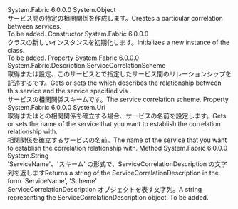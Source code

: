 <Type Name="ServiceCorrelationDescription" FullName="System.Fabric.Description.ServiceCorrelationDescription">
  <TypeSignature Language="C#" Value="public sealed class ServiceCorrelationDescription" />
  <TypeSignature Language="ILAsm" Value=".class public auto ansi sealed beforefieldinit ServiceCorrelationDescription extends System.Object" />
  <TypeSignature Language="DocId" Value="T:System.Fabric.Description.ServiceCorrelationDescription" />
  <TypeSignature Language="VB.NET" Value="Public NotInheritable Class ServiceCorrelationDescription" />
  <TypeSignature Language="F#" Value="type ServiceCorrelationDescription = class" />
  <AssemblyInfo>
    <AssemblyName>System.Fabric</AssemblyName>
    <AssemblyVersion>6.0.0.0</AssemblyVersion>
  </AssemblyInfo>
  <Base>
    <BaseTypeName>System.Object</BaseTypeName>
  </Base>
  <Interfaces />
  <Docs>
    <summary>
      <para><span data-ttu-id="abdd7-101">サービス間の特定の相関関係を作成します。</span><span class="sxs-lookup"><span data-stu-id="abdd7-101">Creates a particular correlation between services.</span></span></para>
    </summary>
    <remarks>To be added.</remarks>
  </Docs>
  <Members>
    <Member MemberName=".ctor">
      <MemberSignature Language="C#" Value="public ServiceCorrelationDescription ();" />
      <MemberSignature Language="ILAsm" Value=".method public hidebysig specialname rtspecialname instance void .ctor() cil managed" />
      <MemberSignature Language="DocId" Value="M:System.Fabric.Description.ServiceCorrelationDescription.#ctor" />
      <MemberSignature Language="VB.NET" Value="Public Sub New ()" />
      <MemberType>Constructor</MemberType>
      <AssemblyInfo>
        <AssemblyName>System.Fabric</AssemblyName>
        <AssemblyVersion>6.0.0.0</AssemblyVersion>
      </AssemblyInfo>
      <Parameters />
      <Docs>
        <summary>
          <para><span data-ttu-id="abdd7-102"><see cref="T:System.Fabric.Description.ServiceCorrelationDescription" /> クラスの新しいインスタンスを初期化します。</span><span class="sxs-lookup"><span data-stu-id="abdd7-102">Initializes a new instance of the <see cref="T:System.Fabric.Description.ServiceCorrelationDescription" /> class.</span></span></para>
        </summary>
        <remarks>To be added.</remarks>
      </Docs>
    </Member>
    <Member MemberName="Scheme">
      <MemberSignature Language="C#" Value="public System.Fabric.Description.ServiceCorrelationScheme Scheme { get; set; }" />
      <MemberSignature Language="ILAsm" Value=".property instance valuetype System.Fabric.Description.ServiceCorrelationScheme Scheme" />
      <MemberSignature Language="DocId" Value="P:System.Fabric.Description.ServiceCorrelationDescription.Scheme" />
      <MemberSignature Language="VB.NET" Value="Public Property Scheme As ServiceCorrelationScheme" />
      <MemberSignature Language="F#" Value="member this.Scheme : System.Fabric.Description.ServiceCorrelationScheme with get, set" Usage="System.Fabric.Description.ServiceCorrelationDescription.Scheme" />
      <MemberType>Property</MemberType>
      <AssemblyInfo>
        <AssemblyName>System.Fabric</AssemblyName>
        <AssemblyVersion>6.0.0.0</AssemblyVersion>
      </AssemblyInfo>
      <ReturnValue>
        <ReturnType>System.Fabric.Description.ServiceCorrelationScheme</ReturnType>
      </ReturnValue>
      <Docs>
        <summary>
          <para><span data-ttu-id="abdd7-103">取得または設定、<see cref="T:System.Fabric.Description.ServiceCorrelationScheme" />このサービスとで指定したサービス間のリレーションシップを記述する<see cref="P:System.Fabric.Description.ServiceCorrelationDescription.ServiceName" />です。</span><span class="sxs-lookup"><span data-stu-id="abdd7-103">Gets or sets the <see cref="T:System.Fabric.Description.ServiceCorrelationScheme" /> which describes the relationship between this service and the service specified via <see cref="P:System.Fabric.Description.ServiceCorrelationDescription.ServiceName" />.</span></span></para>
        </summary>
        <value>
          <para><span data-ttu-id="abdd7-104">サービスの相関関係スキームです。</span><span class="sxs-lookup"><span data-stu-id="abdd7-104">The service correlation scheme.</span></span></para>
        </value>
        <remarks>
          <para />
        </remarks>
      </Docs>
    </Member>
    <Member MemberName="ServiceName">
      <MemberSignature Language="C#" Value="public Uri ServiceName { get; set; }" />
      <MemberSignature Language="ILAsm" Value=".property instance class System.Uri ServiceName" />
      <MemberSignature Language="DocId" Value="P:System.Fabric.Description.ServiceCorrelationDescription.ServiceName" />
      <MemberSignature Language="VB.NET" Value="Public Property ServiceName As Uri" />
      <MemberSignature Language="F#" Value="member this.ServiceName : Uri with get, set" Usage="System.Fabric.Description.ServiceCorrelationDescription.ServiceName" />
      <MemberType>Property</MemberType>
      <AssemblyInfo>
        <AssemblyName>System.Fabric</AssemblyName>
        <AssemblyVersion>6.0.0.0</AssemblyVersion>
      </AssemblyInfo>
      <ReturnValue>
        <ReturnType>System.Uri</ReturnType>
      </ReturnValue>
      <Docs>
        <summary>
          <para><span data-ttu-id="abdd7-105">取得またはとの相関関係を確立する場合、サービスの名前を設定します。</span><span class="sxs-lookup"><span data-stu-id="abdd7-105">Gets or sets the name of the service that you want to establish the correlation relationship with.</span></span></para>
        </summary>
        <value>
          <para><span data-ttu-id="abdd7-106">相関関係を確立するサービスの名前。</span><span class="sxs-lookup"><span data-stu-id="abdd7-106">The name of the service that you want to establish the correlation relationship with.</span></span></para>
        </value>
        <remarks>
          <para />
        </remarks>
      </Docs>
    </Member>
    <Member MemberName="ToString">
      <MemberSignature Language="C#" Value="public override string ToString ();" />
      <MemberSignature Language="ILAsm" Value=".method public hidebysig virtual instance string ToString() cil managed" />
      <MemberSignature Language="DocId" Value="M:System.Fabric.Description.ServiceCorrelationDescription.ToString" />
      <MemberSignature Language="VB.NET" Value="Public Overrides Function ToString () As String" />
      <MemberSignature Language="F#" Value="override this.ToString : unit -&gt; string" Usage="serviceCorrelationDescription.ToString " />
      <MemberType>Method</MemberType>
      <AssemblyInfo>
        <AssemblyName>System.Fabric</AssemblyName>
        <AssemblyVersion>6.0.0.0</AssemblyVersion>
      </AssemblyInfo>
      <ReturnValue>
        <ReturnType>System.String</ReturnType>
      </ReturnValue>
      <Parameters />
      <Docs>
        <summary>
          <para> 
            <span data-ttu-id="abdd7-107">'ServiceName'、'スキーム' の形式で、ServiceCorrelationDescription の文字列を返します</span><span class="sxs-lookup"><span data-stu-id="abdd7-107">Returns a string of the ServiceCorrelationDescription in the form 'ServiceName', 'Scheme'</span></span>
            </para>
        </summary>
        <returns>
          <para><span data-ttu-id="abdd7-108">ServiceCorrelationDescription オブジェクトを表す文字列。</span><span class="sxs-lookup"><span data-stu-id="abdd7-108">A string representing the ServiceCorrelationDescription object.</span></span></para>
        </returns>
        <remarks>To be added.</remarks>
      </Docs>
    </Member>
  </Members>
</Type>